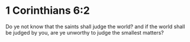 # 1 Corinthians 6:2

Do ye not know that the saints shall judge the world? and if the world shall be judged by you, are ye unworthy to judge the smallest matters?